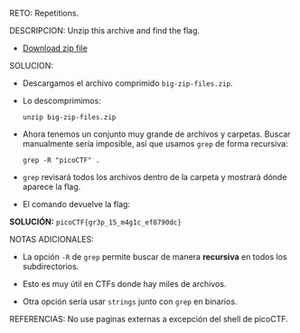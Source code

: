 RETO:
Repetitions.

DESCRIPCION:
Unzip this archive and find the flag.
- [Download zip file](https://artifacts.picoctf.net/c/505/big-zip-files.zip)

SOLUCION:
- Descargamos el archivo comprimido `big-zip-files.zip`.

- Lo descomprimimos:

    `unzip big-zip-files.zip`

- Ahora tenemos un conjunto muy grande de archivos y carpetas. Buscar manualmente sería imposible, así que usamos `grep` de forma recursiva:

    `grep -R "picoCTF" .`

- `grep` revisará todos los archivos dentro de la carpeta y mostrará dónde aparece la flag.

- El comando devuelve la flag:

**SOLUCIÓN:** `picoCTF{gr3p_15_m4g1c_ef8790dc}`

NOTAS ADICIONALES:
- La opción `-R` de `grep` permite buscar de manera **recursiva** en todos los subdirectorios.

- Esto es muy útil en CTFs donde hay miles de archivos.

- Otra opción sería usar `strings` junto con `grep` en binarios.

REFERENCIAS:
No use paginas externas a excepción del shell de picoCTF.
